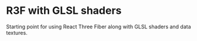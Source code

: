 # R3F with GLSL shaders
Starting point for using React Three Fiber along with GLSL shaders and data textures.